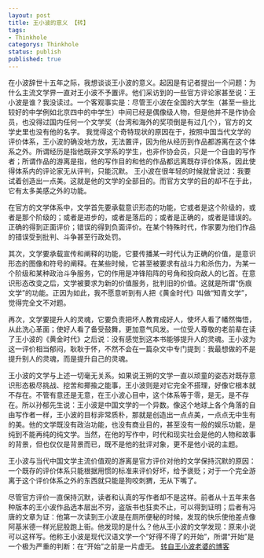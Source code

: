 ```yaml
---
layout: post
title: 王小波的意义 【转】
tags:
- Thinkhole
categorys: Thinkhole
status: publish
published: true
---
```

在小波辞世十五年之际，我想谈谈王小波的意义。起因是有记者提出一个问题：为什么主流文学界一直对王小波不予置评。他们采访到的一些官方评论家甚至说：王小波是谁？我没读过。一个客观事实是：尽管王小波在全国的大学生（甚至一些比较好的中学例如北京四中的中学生）中间已经是偶像级人物，但是他并不是作协会员，也没得过国内任何一个文学奖（台湾和海外的奖项倒是有过几个），官方的文学史里也没有他的名字。
我觉得这个奇特现状的原因在于，按照中国当代文学的评价体系，王小波的确没地方放，无法置评，因为他从经历到作品都游离在这个体系之外。所谓经历是指他既非文学系的学生，也非作协会员，只是一个自由的写作者；所谓作品的游离是指，他的写作目的和他的作品都远离既存评价体系，因此使得体系内的评论家无从评判，只能沉默。
王小波在很年轻的时候就曾说过：我要试着创造出一点美。这就是他的文学的全部目的。而官方文学的目的却不在于此，它有太多美感之外的功能。

<!--more-->
在官方的文学体系中，文学首先要承载意识形态的功能，它或者是这个阶级的，或者是那个阶级的；或者是进步的，或者是落后的；或者是正确的，或者是错误的。正确的得到正面评价；错误的得到负面评价。在某个特殊时代，作家要为他们作品的错误受到批判、斗争甚至行政处罚。

其次，文学要承载宣传和阐释的功能，它要传播某一时代认为正确的价值，是意识形态的图像和符号的阐释。在某些时候，它甚至被要求有战斗力和杀伤力，为某一个阶级和某种政治斗争服务，它的作用是冲锋陷阵的号角和投向敌人的匕首。在意识形态改变之后，文学被要求为新的价值服务，批判旧的价值。这就是所谓“伤痕文学”的功能。正因为如此，我不愿意听到有人把《黄金时代》叫做“知青文学”，觉得完全文不对题。

再次，文学要提升人的灵魂，它要负责把坏人教育成好人，使坏人看了幡然悔悟，从此洗心革面；使好人看了备受鼓舞，更加意气风发。一位受人尊敬的老前辈在读了王小波的《黄金时代》之后说：没有感觉到这本书能够提升人的灵魂。王小波为这一评价相当郁闷，耿耿于怀，不然不会在一篇杂文中专门提到：我最想做的不是提升别人的灵魂，而是提升自己的灵魂。

王小波的文学与上述一切毫无关系。如果说王朔的文学一直以顽童的姿态对既存意识形态极尽挑战、挖苦和揶揄之能事，王小波则是对它完全不搭理，好像它根本就不存在。不管有意还是无意，在王小波心目中，这个体系等于零，是无，是不存在。所以孙郁先生说：王小波是中国文学的一个异数。像这个地球上各个角落的自由写作者一样，王小波的目标非常质朴，那就是创造出一点点美，一点点无中生有的美。他的文学既没有政治功能，也没有商业目的，甚至没有一般的娱乐功能，是纯到不能再纯的纯文学。当然，在他的写作中，时代和现实社会是他的人物和故事的背景，但也仅仅是背景而已，既不是他的批评对象，更不是他小说的主题。

王小波与当代中国文学主流价值观的游离是官方评价对他的文学保持沉默的原因：一个既存的评价体系只能根据用惯的标准来评价好坏，给予褒贬；对于一个完全游离于这个评价体系之外的东西就只能是狗咬刺猬，无从下嘴了。

尽管官方评价一直保持沉默，读者和认真的写作者却不是这样。前者从十五年来各种版本的王小波作品选本层出不穷，盗版书也狂卖不止，可以得到证明；后者有冯唐的文章为证：他第一次读到王小波是在厕所便秘的时候，发现的快乐使他差点像阿基米德一样光屁股跑上街。他发现的是什么？他从王小波的文学发现：原来小说可以这样写。他称王小波是现代汉语文学一个“好得不得了的开始”，所谓“开始”是一个极为严重的判断：在“开始”之前是一片虚无。
[转自王小波老婆的博客](http://blog.sina.com.cn/s/blog_473d53360102ec9w.html "Title") 
